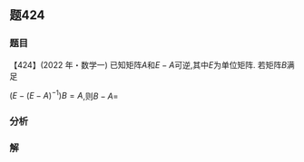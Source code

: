 ## 题424
### 题目
【424】(2022 年・数学一) 已知矩阵$A$和$E - A$可逆,其中$E$为单位矩阵. 若矩阵$B$满足

$( {E - {( E - A) }^{-1}}) B = A$,则$B - A =$
### 分析

### 解
